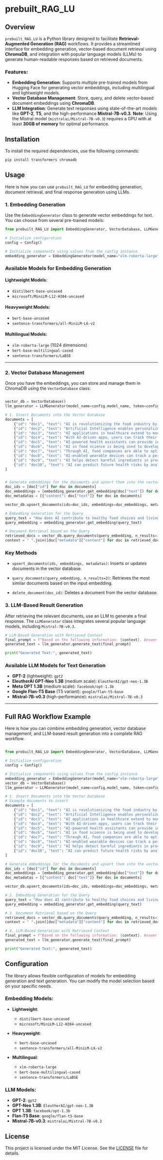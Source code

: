 # prebuilt_RAG_LU

## Overview
`prebuilt_RAG_LU` is a Python library designed to facilitate **Retrieval-Augmented Generation (RAG)** workflows. It provides a streamlined interface for embedding generation, vector-based document retrieval using **ChromaDB**, and integration with popular language models (LLMs) to generate human-readable responses based on retrieved documents.

### Features:
- **Embedding Generation**: Supports multiple pre-trained models from Hugging Face for generating vector embeddings, including multilingual and lightweight models.
- **Vector Database Management**: Store, query, and delete vector-based document embeddings using **ChromaDB**.
- **LLM Integration**: Generate text responses using state-of-the-art models like **GPT-2**, **T5**, and the high-performance **Mistral-7B-v0.3**.
**Note**: Using the Mistral model (`mistralai/Mistral-7B-v0.3`) requires a GPU with at least **30GB of memory** for optimal performance.

## Installation
To install the required dependencies, use the following commands:

```bash
pip install transformers chromadb

```

## Usage

Here is how you can use `prebuilt_RAG_LU` for embedding generation, document retrieval, and final response generation using LLMs.

### 1. Embedding Generation
Use the `EmbeddingGenerator` class to generate vector embeddings for text. You can choose from several pre-trained models:

```python 
from prebuilt_RAG_LU import EmbeddingGenerator, VectorDatabase, LLMGenerator, Config

# Initialize configuration
config = Config()

# Initialize components using values from the config instance
embedding_generator = EmbeddingGenerator(model_name="xlm-roberta-large")  # or another embedding model


```
### Available Models for Embedding Generation

#### Lightweight Models:
- `distilbert-base-uncased`
- `microsoft/MiniLM-L12-H384-uncased`

#### Heavyweight Models:
- `bert-base-uncased`
- `sentence-transformers/all-MiniLM-L6-v2`

#### Multilingual Models:
- `xlm-roberta-large` (1024 dimensions)
- `bert-base-multilingual-cased`
- `sentence-transformers/LaBSE`

---

### 2. Vector Database Management
Once you have the embeddings, you can store and manage them in ChromaDB using the `VectorDatabase` class:

```python

vector_db = VectorDatabase()
llm_generator = LLMGenerator(model_name=config.model_name, token=config.user_token)

# 1. Insert Documents into the Vector Database
documents = [
    {"id": "doc1", "text": "AI is revolutionizing the food industry by analyzing nutritional data and recommending healthier meal options tailored to individual dietary needs. This helps people make better food choices."},
    {"id": "doc2", "text": "Artificial Intelligence enables personalized nutrition plans based on health data such as age, weight, and medical history, ensuring individuals receive optimal nutrients for a balanced, healthy lifestyle."},
    {"id": "doc3", "text": "AI applications in healthcare extend to monitoring dietary habits and suggesting improvements, helping people adopt healthier eating patterns, reduce stress, and improve overall quality of life."},
    {"id": "doc4", "text": "With AI-driven apps, users can track their calorie intake, monitor nutrient levels, and receive real-time suggestions for healthier food alternatives, helping them achieve their fitness and health goals."},
    {"id": "doc5", "text": "AI-powered health assistants can provide instant feedback on meal choices and suggest healthier recipes, helping individuals maintain a balanced diet while avoiding unhealthy foods."},
    {"id": "doc6", "text": "AI in food science is being used to develop plant-based food alternatives that mimic meat but offer healthier options for consumers, reducing reliance on animal-based products and promoting sustainability."},
    {"id": "doc7", "text": "Through AI, food companies are able to optimize their product lines by analyzing consumer data and creating healthier snack and meal options that cater to different dietary preferences and health concerns."},
    {"id": "doc8", "text": "AI-enabled wearable devices can track a person's activity levels, heart rate, and caloric burn, then adjust food recommendations accordingly, ensuring the body receives the energy it needs to function optimally."},
    {"id": "doc9", "text": "AI helps detect harmful ingredients in processed foods by analyzing chemical compositions and flagging unhealthy additives, empowering consumers to make more informed food choices."},
    {"id": "doc10", "text": "AI can predict future health risks by analyzing a person's diet and lifestyle patterns, then recommend proactive dietary changes that reduce the risk of diseases such as diabetes and heart disease."}
]


# Generate embeddings for the documents and upsert them into the vector database
doc_ids = [doc["id"] for doc in documents]
doc_embeddings = [embedding_generator.get_embedding(doc["text"]) for doc in documents]
doc_metadatas = [{"content": doc["text"]} for doc in documents]

vector_db.upsert_documents(ids=doc_ids, embeddings=doc_embeddings, metadatas=doc_metadatas)

# Embedding Generation for the Query
query_text = "How does AI contribute to healthy food choices and living a better life?"
query_embedding = embedding_generator.get_embedding(query_text)

# Document Retrieval based on the Query
retrieved_docs = vector_db.query_documents(query_embedding, n_results=3)
context = " ".join([doc["metadata"]["content"] for doc in retrieved_docs])

```
### Key Methods

- `upsert_documents(ids, embeddings, metadatas)`: Inserts or updates documents in the vector database.

- `query_documents(query_embedding, n_results=2)`: Retrieves the most similar documents based on the input embedding.

- `delete_document(doc_id)`: Deletes a document from the vector database.

### 3. LLM-Based Result Generation
After retrieving the relevant documents, use an LLM to generate a final response. The `LLMGenerator` class integrates several popular language models, including `Mistral-7B-v0.3`.

```python
# LLM-Based Generation with Retrieved Context
final_prompt = f"Based on the following information: {context}. Answer the question: {query_text}"
generated_text = llm_generator.generate_text(final_prompt)

print("Generated Text:", generated_text)

```

### Available LLM Models for Text Generation

- **GPT-2** (lightweight): `gpt2`
- **EleutherAI GPT-Neo 1.3B** (medium scale): `EleutherAI/gpt-neo-1.3B`
- **Meta OPT 1.3B** (medium scale): `facebook/opt-1.3b`
- **Google Flan-T5 Base** (T5 variant): `google/flan-t5-base`
- **Mistral-7B-v0.3** (high-performance): `mistralai/Mistral-7B-v0.3`

---

## Full RAG Workflow Example
Here is how you can combine embedding generation, vector database management, and LLM-based result generation into a complete RAG workflow.

```python

from prebuilt_RAG_LU import EmbeddingGenerator, VectorDatabase, LLMGenerator, Config

# Initialize configuration
config = Config()

# Initialize components using values from the config instance
embedding_generator = EmbeddingGenerator(model_name="xlm-roberta-large")  # or another embedding model
vector_db = VectorDatabase()
llm_generator = LLMGenerator(model_name=config.model_name, token=config.user_token)

# 1. Insert Documents into the Vector Database
# Example documents to insert
documents = [
    {"id": "doc1", "text": "AI is revolutionizing the food industry by analyzing nutritional data and recommending healthier meal options tailored to individual dietary needs. This helps people make better food choices."},
    {"id": "doc2", "text": "Artificial Intelligence enables personalized nutrition plans based on health data such as age, weight, and medical history, ensuring individuals receive optimal nutrients for a balanced, healthy lifestyle."},
    {"id": "doc3", "text": "AI applications in healthcare extend to monitoring dietary habits and suggesting improvements, helping people adopt healthier eating patterns, reduce stress, and improve overall quality of life."},
    {"id": "doc4", "text": "With AI-driven apps, users can track their calorie intake, monitor nutrient levels, and receive real-time suggestions for healthier food alternatives, helping them achieve their fitness and health goals."},
    {"id": "doc5", "text": "AI-powered health assistants can provide instant feedback on meal choices and suggest healthier recipes, helping individuals maintain a balanced diet while avoiding unhealthy foods."},
    {"id": "doc6", "text": "AI in food science is being used to develop plant-based food alternatives that mimic meat but offer healthier options for consumers, reducing reliance on animal-based products and promoting sustainability."},
    {"id": "doc7", "text": "Through AI, food companies are able to optimize their product lines by analyzing consumer data and creating healthier snack and meal options that cater to different dietary preferences and health concerns."},
    {"id": "doc8", "text": "AI-enabled wearable devices can track a person's activity levels, heart rate, and caloric burn, then adjust food recommendations accordingly, ensuring the body receives the energy it needs to function optimally."},
    {"id": "doc9", "text": "AI helps detect harmful ingredients in processed foods by analyzing chemical compositions and flagging unhealthy additives, empowering consumers to make more informed food choices."},
    {"id": "doc10", "text": "AI can predict future health risks by analyzing a person's diet and lifestyle patterns, then recommend proactive dietary changes that reduce the risk of diseases such as diabetes and heart disease."}
]

# Generate embeddings for the documents and upsert them into the vector database
doc_ids = [doc["id"] for doc in documents]
doc_embeddings = [embedding_generator.get_embedding(doc["text"]) for doc in documents]
doc_metadatas = [{"content": doc["text"]} for doc in documents]

vector_db.upsert_documents(ids=doc_ids, embeddings=doc_embeddings, metadatas=doc_metadatas)

# 2. Embedding Generation for the Query
query_text = "How does AI contribute to healthy food choices and living a better life?"
query_embedding = embedding_generator.get_embedding(query_text)

# 3. Document Retrieval based on the Query
retrieved_docs = vector_db.query_documents(query_embedding, n_results=3)
context = " ".join([doc["metadata"]["content"] for doc in retrieved_docs])

# 4. LLM-Based Generation with Retrieved Context
final_prompt = f"Based on the following information: {context}. Answer the question: {query_text}"
generated_text = llm_generator.generate_text(final_prompt)

print("Generated Text:", generated_text)

```
## Configuration

The library allows flexible configuration of models for embedding generation and text generation. You can modify the model selection based on your specific needs.

### Embedding Models:

- **Lightweight**:
  - `distilbert-base-uncased`
  - `microsoft/MiniLM-L12-H384-uncased`

- **Heavyweight**:
  - `bert-base-uncased`
  - `sentence-transformers/all-MiniLM-L6-v2`

- **Multilingual**:
  - `xlm-roberta-large`
  - `bert-base-multilingual-cased`
  - `sentence-transformers/LaBSE`

### LLM Models:

- **GPT-2**: `gpt2`
- **GPT-Neo 1.3B**: `EleutherAI/gpt-neo-1.3B`
- **OPT 1.3B**: `facebook/opt-1.3b`
- **Flan-T5 Base**: `google/flan-t5-base`
- **Mistral-7B-v0.3**: `mistralai/Mistral-7B-v0.3`

## License

This project is licensed under the MIT License. See the [LICENSE](LICENSE) file for details.



